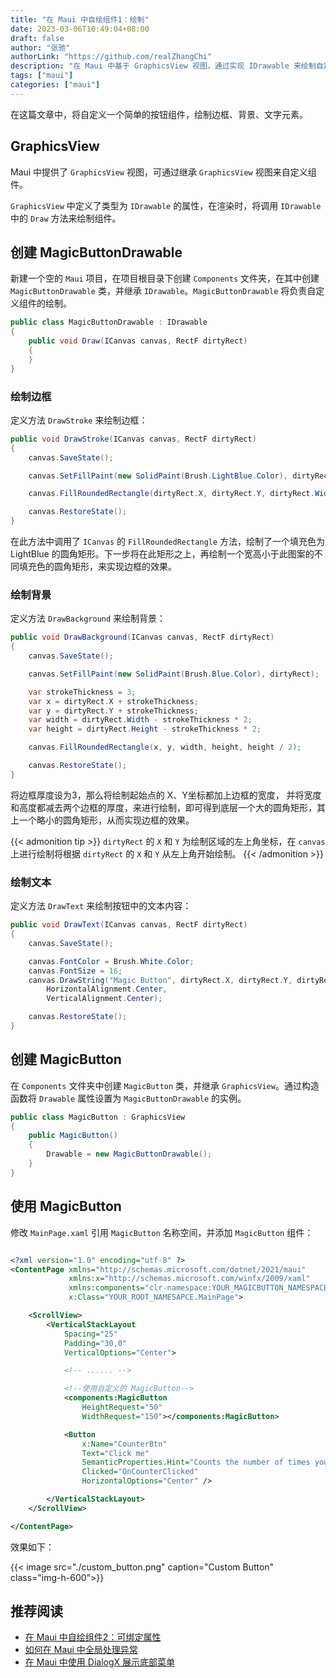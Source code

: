 ```yaml
---
title: "在 Maui 中自绘组件1：绘制"
date: 2023-03-06T10:49:04+08:00
draft: false
author: "张驰"
authorLink: "https://github.com/realZhangChi"
description: "在 Maui 中基于 GraphicsView 视图，通过实现 IDrawable 来绘制自定义组件"
tags: ["maui"]
categories: ["maui"]
---
```


在这篇文章中，将自定义一个简单的按钮组件，绘制边框、背景、文字元素。

## GraphicsView

Maui 中提供了 `GraphicsView` 视图，可通过继承 `GraphicsView` 视图来自定义组件。

`GraphicsView` 中定义了类型为 `IDrawable` 的属性，在渲染时，将调用 `IDrawable` 中的 `Draw` 方法来绘制组件。

## 创建 MagicButtonDrawable

新建一个空的 `Maui` 项目，在项目根目录下创建 `Components` 文件夹，在其中创建 `MagicButtonDrawable` 类，并继承 `IDrawable`。`MagicButtonDrawable` 将负责自定义组件的绘制。

``` csharp
public class MagicButtonDrawable : IDrawable
{
    public void Draw(ICanvas canvas, RectF dirtyRect)
    {
    }
}
```

### 绘制边框

定义方法 `DrawStroke` 来绘制边框：

``` csharp
public void DrawStroke(ICanvas canvas, RectF dirtyRect)
{
    canvas.SaveState();

    canvas.SetFillPaint(new SolidPaint(Brush.LightBlue.Color), dirtyRect);

    canvas.FillRoundedRectangle(dirtyRect.X, dirtyRect.Y, dirtyRect.Width, dirtyRect.Height, dirtyRect.Height / 2);

    canvas.RestoreState();
}
```

在此方法中调用了 `ICanvas` 的 `FillRoundedRectangle` 方法，绘制了一个填充色为 LightBlue 的圆角矩形。下一步将在此矩形之上，再绘制一个宽高小于此图案的不同填充色的圆角矩形，来实现边框的效果。

### 绘制背景

定义方法 `DrawBackground` 来绘制背景：

``` csharp
public void DrawBackground(ICanvas canvas, RectF dirtyRect)
{
    canvas.SaveState();

    canvas.SetFillPaint(new SolidPaint(Brush.Blue.Color), dirtyRect);

    var strokeThickness = 3;
    var x = dirtyRect.X + strokeThickness;
    var y = dirtyRect.Y + strokeThickness;
    var width = dirtyRect.Width - strokeThickness * 2;
    var height = dirtyRect.Height - strokeThickness * 2;

    canvas.FillRoundedRectangle(x, y, width, height, height / 2);

    canvas.RestoreState();
}
```

将边框厚度设为3，那么将绘制起始点的 X、Y坐标都加上边框的宽度， 并将宽度和高度都减去两个边框的厚度，来进行绘制，即可得到底层一个大的圆角矩形，其上一个略小的圆角矩形，从而实现边框的效果。

{{< admonition tip >}}
`dirtyRect` 的 `X` 和 `Y` 为绘制区域的左上角坐标，在 `canvas` 上进行绘制将根据 `dirtyRect` 的 `X` 和 `Y` 从左上角开始绘制。
{{< /admonition >}}

### 绘制文本

定义方法 `DrawText` 来绘制按钮中的文本内容：

``` csharp
public void DrawText(ICanvas canvas, RectF dirtyRect)
{
    canvas.SaveState();

    canvas.FontColor = Brush.White.Color;
    canvas.FontSize = 16;
    canvas.DrawString("Magic Button", dirtyRect.X, dirtyRect.Y, dirtyRect.Width, dirtyRect.Height,
        HorizontalAlignment.Center,
        VerticalAlignment.Center);

    canvas.RestoreState();
}
```

## 创建 MagicButton

在 `Components` 文件夹中创建 `MagicButton` 类，并继承 `GraphicsView`。通过构造函数将 `Drawable` 属性设置为 `MagicButtonDrawable` 的实例。

``` csharp
public class MagicButton : GraphicsView
{
    public MagicButton()
    {
        Drawable = new MagicButtonDrawable();
    }
}
```

## 使用 MagicButton

修改 `MainPage.xaml` 引用 `MagicButton` 名称空间，并添加 `MagicButton` 组件：

``` xml

<?xml version="1.0" encoding="utf-8" ?>
<ContentPage xmlns="http://schemas.microsoft.com/dotnet/2021/maui"
             xmlns:x="http://schemas.microsoft.com/winfx/2009/xaml"
             xmlns:components="clr-namespace:YOUR_MAGICBUTTON_NAMESPACE"
             x:Class="YOUR_ROOT_NAMESAPCE.MainPage">

    <ScrollView>
        <VerticalStackLayout
            Spacing="25"
            Padding="30,0"
            VerticalOptions="Center">

            <!-- ...... -->

            <!--使用自定义的 MagicButton-->
            <components:MagicButton
                HeightRequest="50"
                WidthRequest="150"></components:MagicButton>

            <Button
                x:Name="CounterBtn"
                Text="Click me"
                SemanticProperties.Hint="Counts the number of times you click"
                Clicked="OnCounterClicked"
                HorizontalOptions="Center" />

        </VerticalStackLayout>
    </ScrollView>

</ContentPage>

```

效果如下：

{{< image src="./custom_button.png" caption="Custom Button" class="img-h-600">}}

## 推荐阅读

- [在 Maui 中自绘组件2：可绑定属性](https://zhangchi.io/posts/custom-component-in-maui-2/)
- [如何在 Maui 中全局处理异常](https://zhangchi.io/posts/handle-exception-in-maui/)
- [在 Maui 中使用 DialogX 展示底部菜单](https://zhangchi.io/posts/use-dialogx-in-maui-3/)
